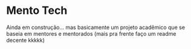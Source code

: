 # Mento Tech

Ainda em construção... mas basicamente um projeto acadêmico que se baseia em mentores e mentorados (mais pra frente faço um readme decente kkkkk)
